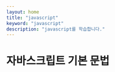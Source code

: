 ```yaml
---
layout: home
title: "javascript"
keyword: "javascript"
description: "javascript를 학습합니다."
---
```


# 자바스크립트 기본 문법
